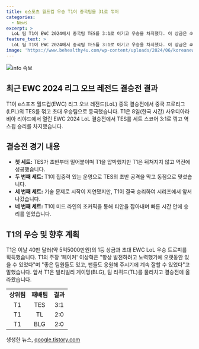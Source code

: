 ```yaml
---
title: e스포츠 월드컵 우승 T1이 중국팀을 31로 꺾어
categories:
  - News
excerpt: >
  LoL 팀 T1이 EWC 2024에서 중국팀 TES를 3:1로 이기고 우승을 차지했다. 이 상금은 40만 달러에 달하며, 페이커는 항상 발전하고 좋은 팀원과 팬들 덕분에 오랫동안 잘할 수 있었다고 말했다. T1은 BLG, TL을 이기며 결승에 도달했다. 이번 우승으로 e스포츠 월드컵에서의 통산 세 번째 우승을 이루었다.
feature_text: >
  LoL 팀 T1이 EWC 2024에서 중국팀 TES를 3:1로 이기고 우승을 차지했다. 이 상금은 40만 달러에 달하며, 페이커는 항상 발전하고 좋은 팀원과 팬들 덕분에 오랫동안 잘할 수 있었다고 말했다. T1은 BLG, TL을 이기며 결승에 도달했다. 이번 우승으로 e스포츠 월드컵에서의 통산 세 번째 우승을 이루었다.
image: 'https://www.behealthy4u.com/wp-content/uploads/2024/06/koreanews.jpg'
---
```


<p><img src="https://www.behealthy4u.com/wp-content/uploads/2024/06/koreanews.jpg" alt="info 속보" /></p>

<h2 data-ke-size="size26">최근 EWC 2024 리그 오브 레전드 결승전 결과</h2>

<p data-ke-size="size16">T1이 e스포츠 월드컵(EWC) 리그 오브 레전드(LoL) 종목 결승전에서 중국 프로리그(LPL)의 TES를 꺾고 초대 우승팀으로 등극했습니다. T1은 8일(한국 시간) 사우디아라비아 리야드에서 열린 EWC 2024 LoL 결승전에서 TES를 세트 스코어 3:1로 꺾고 역스윕 승리를 차지했습니다.</p>

<h2 data-ke-size="size26">결승전 경기 내용</h2>

<ul>
  <li><b>첫 세트:</b> TES가 초반부터 밀어붙이며 T1을 압박했지만 T1은 뒤쳐지지 않고 역전에 성공했습니다.</li>
  <li><b>두 번째 세트:</b> T1이 집중력 있는 운영으로 TES의 초반 공격을 막고 동점으로 맞섰습니다.</li>
  <li><b>세 번째 세트:</b> 기술 문제로 시작이 지연됐지만, T1이 결국 승리하여 시리즈에서 앞서 나갔습니다.</li>
  <li><b>네 번째 세트:</b> T1이 미드 라인의 조커픽을 통해 티안을 잡아내며 빠른 시간 안에 승리를 얻었습니다.</li>
</ul>

<h2 data-ke-size="size26">T1의 우승 및 향후 계획</h2>

<p data-ke-size="size16">T1은 이날 40만 달러(약 5억5000만원)의 1등 상금과 초대 EWC LoL 우승 트로피를 획득했습니다. T1의 주장 '페이커' 이상혁은 "항상 발전하려고 노력했기에 오랫동안 있을 수 있었다"며 "좋은 팀원들도 있고, 팬들도 응원해 주시기에 계속 잘할 수 있었다"고 말했습니다. 앞서 T1은 빌리빌리 게이밍(BLG), 팀 리퀴드(TL)를 물리치고 결승전에 올라왔습니다.</p>

<table>
  <tr>
    <td style="text-align: center; height: 17px;"><b>상위팀</b></td>
    <td style="text-align: center; height: 17px;"><b>패배팀</b></td>
    <td style="text-align: center; height: 17px;"><b>결과</b></td>
  </tr>
  <tr>
    <td style="text-align: center; height: 17px;">T1</td>
    <td style="text-align: center; height: 17px;">TES</td>
    <td style="text-align: center; height: 17px;">3:1</td>
  </tr>
  <tr>
    <td style="text-align: center; height: 17px;">T1</td>
    <td style="text-align: center; height: 17px;">TL</td>
    <td style="text-align: center; height: 17px;">2:0</td>
  </tr>
  <tr>
    <td style="text-align: center; height: 17px;">T1</td>
    <td style="text-align: center; height: 17px;">BLG</td>
    <td style="text-align: center; height: 17px;">2:0</td>
  </tr>
</table>
생생한 뉴스, <a href="https://qoogle.tistory.com" rel="dofollow">qoogle.tistory.com</a>


